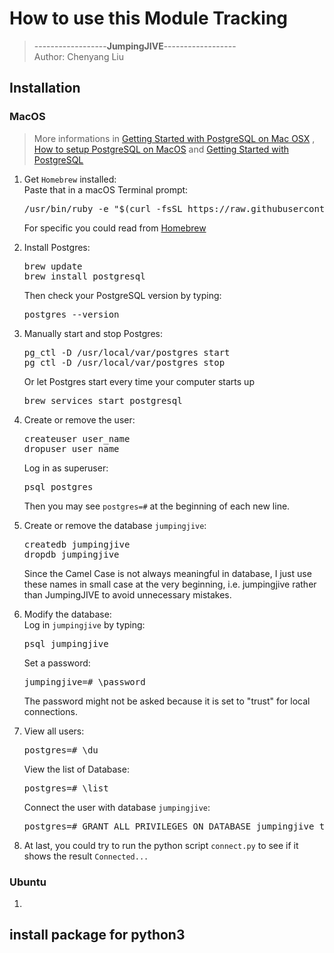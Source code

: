 # How to use this Module Tracking
>------------------**JumpingJIVE**------------------\
>Author: Chenyang Liu
##  Installation
### MacOS
>More informations in
>[Getting Started with PostgreSQL on Mac OSX](
https://www.codementor.io/engineerapart/getting-started-with-postgresql-on-mac-osx-are8jcopb)
, [How to setup PostgreSQL on MacOS](https://www.robinwieruch.de/postgres-sql-macos-setup) and
[Getting Started with PostgreSQL](https://www.ntu.edu.sg/home/ehchua/programming/sql/PostgreSQL_GetStarted.html)
1.  Get `Homebrew` installed:<br>
    Paste that in a macOS Terminal prompt:
    <pre>/usr/bin/ruby -e "$(curl -fsSL https://raw.githubusercontent.com/Homebrew/install/master/install)"</pre>
    For specific you could read from [Homebrew](https://brew.sh)

2.  Install Postgres:
    <pre>brew update
    brew install postgresql</pre>
    Then check your PostgreSQL version by typing:
    <pre>postgres --version</pre>
    
3.  Manually start and stop Postgres:
    <pre>pg_ctl -D /usr/local/var/postgres start
    pg_ctl -D /usr/local/var/postgres stop</pre>
    Or let Postgres start every time your computer starts up
    <pre>brew services start postgresql</pre>
    
4.  Create or remove the user:
    <pre>createuser user_name
    dropuser user_name</pre>
    Log in as superuser:
    <pre>psql postgres</pre>
    Then you may see `postgres=#` at the beginning of each new line. <br>

5.  Create or remove the database `jumpingjive`:
    <pre>createdb jumpingjive
    dropdb jumpingjive</pre>
    Since the Camel Case is not always meaningful in database, I just use these names in small case at the
    very beginning, i.e. jumpingjive rather than JumpingJIVE to avoid unnecessary mistakes.

6.  Modify the database: <br>
    Log in `jumpingjive` by typing:
    <pre>psql jumpingjive</pre>
    Set a password:
    <pre>jumpingjive=# \password</pre>
    The password might not be asked because it is set to "trust" for local connections.
    
7.  View all users:
    <pre>postgres=# \du</pre>
    View the list of Database:
    <pre>postgres=# \list</pre>
    Connect the user with database `jumpingjive`:
    <pre>postgres=# GRANT ALL PRIVILEGES ON DATABASE jumpingjive to user_name</pre>
    
8.  At last, you could try to run the python script `connect.py` to see if it shows the result `Connected...`
### Ubuntu

1. 


## install package for python3
###
